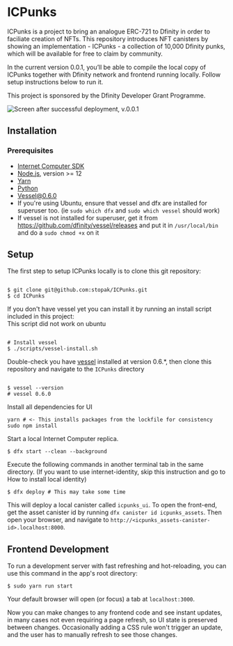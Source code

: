 # ICPunks

ICPunks is a project to bring an analogue ERC-721 to Dfinity in order to faciliate creation of NFTs. This repository introduces NFT canisters by showing an implementation - ICPunks - a collection of 10,000 Dfinity punks, which will be available for free to claim by community.

In the current version 0.0.1, you’ll be able to compile the local copy of ICPunks together with Dfinity network and frontend running locally. Follow setup instructions below to run it.

This project is sponsored by the Dfinity Developer Grant Programme. 

![Screen after successful deployment, v.0.0.1](https://user-images.githubusercontent.com/22591201/122807088-6e8f2100-d2cb-11eb-8518-5eb236d27c83.png)

## Installation

### Prerequisites

- [Internet Computer SDK](https://sdk.dfinity.org)
- [Node.js](https://nodejs.org), version >= 12
- [Yarn](https://nodejs.org)
- [Python](https://www.python.org)
- [Vessel@0.6.0](https://github.com/dfinity/vessel/releases/tag/v0.6.0)
- If you're using Ubuntu, ensure that vessel and dfx are installed for superuser too. (ie `sudo which dfx` and `sudo which vessel` should work)
- If vessel is not installed for superuser, get it from https://github.com/dfinity/vessel/releases and put it in `/usr/local/bin` and do a `sudo chmod +x` on it

## Setup

The first step to setup ICPunks locally is to clone this git repository:

```shell

$ git clone git@github.com:stopak/ICPunks.git
$ cd ICPunks

```

If you don't have vessel yet you can install it by running an install script included in this project:\
This script did not work on ubuntu
```shell

# Install vessel
$ ./scripts/vessel-install.sh

```

Double-check you have [vessel](https://github.com/dfinity/vessel) installed at version 0.6.*, then clone this repository and navigate to the `ICPunks` directory

```shell

$ vessel --version
# vessel 0.6.0

```

Install all dependencies for UI

```shell
yarn # <- This installs packages from the lockfile for consistency
sudo npm install
```

Start a local Internet Computer replica.

```shell
$ dfx start --clean --background
```

Execute the following commands in another terminal tab in the same directory. (If you want to use internet-identity, skip this instruction and go to How to install local identity)

```shell
$ dfx deploy # This may take some time
```

This will deploy a local canister called `icpunks_ui`. To open the front-end, get the asset canister id by running `dfx canister id icpunks_assets`. Then open your browser, and navigate to `http://<icpunks_assets-canister-id>.localhost:8000`.

## Frontend Development

To run a development server with fast refreshing and hot-reloading, you can use this command in the app's root directory:

```shell
$ sudo yarn run start
```

Your default browser will open (or focus) a tab at `localhost:3000`.

Now you can make changes to any frontend code and see instant updates, in many cases not even requiring a page refresh, so UI state is preserved between changes. Occasionally adding a CSS rule won't trigger an update, and the user has to manually refresh to see those changes.
